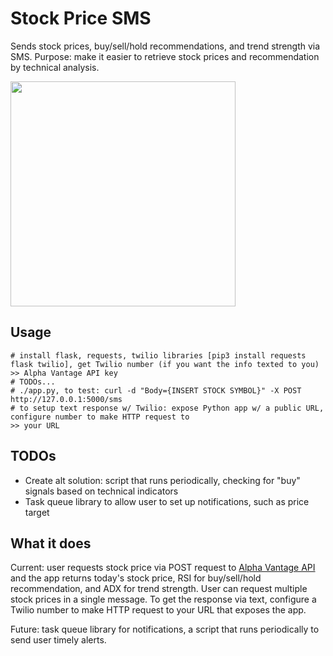 # Stock Price SMS

Sends stock prices, buy/sell/hold recommendations, and trend strength via SMS. Purpose: make it easier to retrieve stock prices and recommendation by technical analysis.

<img width=360px src="https://raw.githubusercontent.com/LanceSanity/Stock-Price-SMS/master/screenshot1.png" />

Usage
-----
```
# install flask, requests, twilio libraries [pip3 install requests flask twilio], get Twilio number (if you want the info texted to you)
>> Alpha Vantage API key
# TODOs...
# ./app.py, to test: curl -d "Body={INSERT STOCK SYMBOL}" -X POST http://127.0.0.1:5000/sms
# to setup text response w/ Twilio: expose Python app w/ a public URL, configure number to make HTTP request to 
>> your URL
```

TODOs
-----
* Create alt solution: script that runs periodically, checking for "buy" signals based on technical indicators
* Task queue library to allow user to set up notifications, such as price target

What it does
------

Current: user requests stock price via POST request to [Alpha Vantage API](https://www.alphavantage.co/) and the app returns today's stock price, RSI for buy/sell/hold recommendation, and ADX for trend strength. User can request multiple stock prices in a single message. To get the response via text, configure a Twilio number to make HTTP request to your URL that exposes the app.

Future: task queue library for notifications, a script that runs periodically to send user timely alerts.
